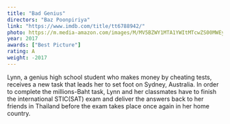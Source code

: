 ```yaml
---
title: "Bad Genius"
directors: "Baz Poonpiriya"
link: "https://www.imdb.com/title/tt6788942/"
photo: https://m.media-amazon.com/images/M/MV5BZWY1MTA1YWItMTcwZS00MWEyLWIxZGEtNGNkNGIxMGYxMDNjXkEyXkFqcGdeQXVyNzEyMTA5MTU@._V1_FMjpg_UY720_.jpg
year: 2017
awards: ["Best Picture"]
rating: A
weight: -2017
---
```

Lynn, a genius high school student who makes money by cheating tests, receives a new task that leads her to set foot on Sydney, Australia. In order to complete the millions-Baht task, Lynn and her classmates have to finish the international STIC(SAT) exam and deliver the answers back to her friends in Thailand before the exam takes place once again in her home country.